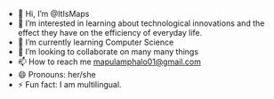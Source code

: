 - 👋 Hi, I’m @ItIsMaps
- 👀 I’m interested in learning about technological innovations and the effect they have on the efficiency of everyday life.
- 🌱 I’m currently learning Computer Science
- 💞️ I’m looking to collaborate on many many things
- 📫 How to reach me mapulamphalo01@gmail.com
- 😄 Pronouns: her/she
- ⚡ Fun fact: I am multilingual.

<!---
ItIsMaps/ItIsMaps is a ✨ special ✨ repository because its `README.md` (this file) appears on your GitHub profile.
You can click the Preview link to take a look at your changes.
--->
